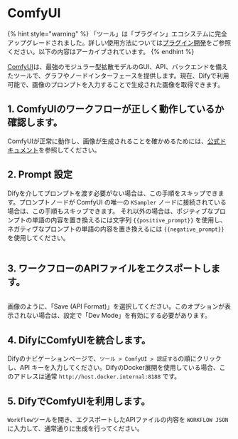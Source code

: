 # ComfyUI

{% hint style="warning" %}
「ツール」は「プラグイン」エコシステムに完全アップグレードされました。詳しい使用方法については[プラグイン開発](https://docs.dify.ai/ja-jp/plugins/quick-start/install-plugins)をご参照ください。以下の内容はアーカイブされています。
{% endhint %}

[ComfyUI](https://www.comfy.org/)は、最強のモジュラー型拡散モデルのGUI、API、バックエンドを備えたツールで、グラフやノードインターフェースを提供します。現在、Difyで利用可能で、画像のプロンプトを入力することで生成された画像を取得できます。

## 1. ComfyUIのワークフローが正しく動作しているか確認します。

ComfyUIが正常に動作し、画像が生成されることを確かめるためには、[公式ドキュメント](https://docs.comfy.org/get_started/gettingstarted)を参照してください。

## 2. Prompt 設定

Difyを介してプロンプトを渡す必要がない場合は、この手順をスキップできます。プロンプトノードが ComfyUI の唯一の `KSampler` ノードに接続されている場合は、この手順もスキップできます。 それ以外の場合は、ポジティブなプロンプトの単語の内容を置き換えるには文字列 `{{positive_prompt}}` を使用し、ネガティヴなプロンプトの単語の内容を置き換えるには `{{negative_prompt}}` を使用してください。

<figure><img src="../../../../en/.gitbook/assets/guides/tools/comfyui_prompt.png" alt=""><figcaption></figcaption></figure>

## 3. ワークフローのAPIファイルをエクスポートします。

<figure><img src="../../../../en/.gitbook/assets/guides/tools/comfyui.png" alt=""><figcaption></figcaption></figure>

画像のように、「Save (API Format)」を選択してください。このオプションが表示されない場合は、設定で「Dev Mode」を有効にする必要があります。

## 4. DifyにComfyUIを統合します。

Difyのナビゲーションページで、`ツール > ComfyUI > 認証する`の順にクリックし、API キーを入力してください。DifyのDocker展開を使用している場合、このアドレスは通常 `http://host.docker.internal:8188` です。

## 5. DifyでComfyUIを利用します。

`Workflow`ツールを開き、エクスポートしたAPIファイルの内容を `WORKFLOW JSON` に入力して、通常通りに生成を行ってください。
